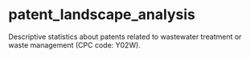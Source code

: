 # patent_landscape_analysis
Descriptive statistics about patents related to wastewater treatment or waste management (CPC code: Y02W).
